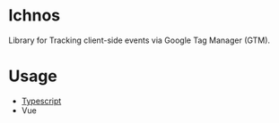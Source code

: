 # Ichnos

Library for Tracking client-side events via Google Tag Manager (GTM).

# Usage

- [Typescript]()
- Vue
